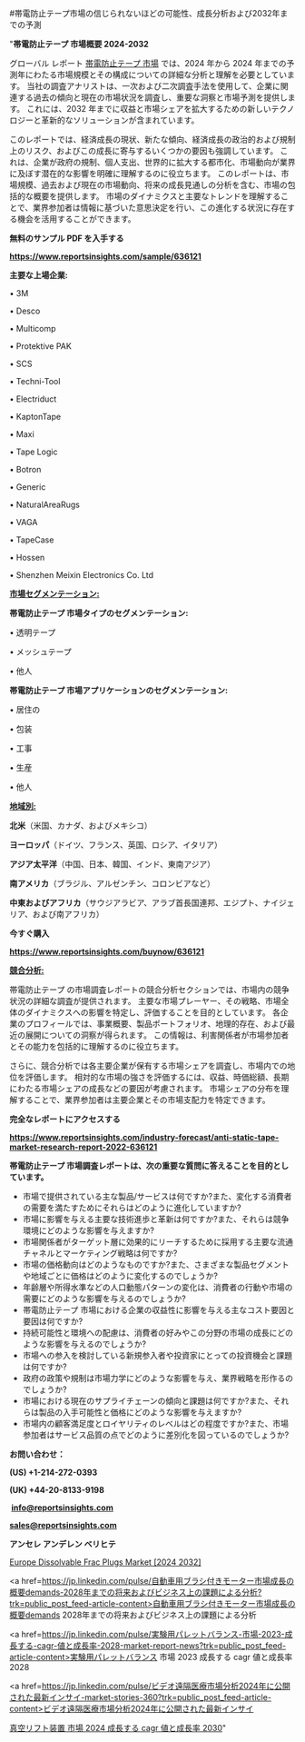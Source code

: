 #帯電防止テープ市場の信じられないほどの可能性、成長分析および2032年までの予測

"<strong>帯電防止テープ 市場概要 2024-2032</strong>

グローバル レポート <a href=https://www.reportsinsights.com/sample/636121>帯電防止テープ 市場</a> では、2024 年から 2024 年までの予測年にわたる市場規模とその構成についての詳細な分析と理解を必要としています。 当社の調査アナリストは、一次および二次調査手法を使用して、企業に関連する過去の傾向と現在の市場状況を調査し、重要な洞察と市場予測を提供します。 これには、2032 年までに収益と市場シェアを拡大​​するための新しいテクノロジーと革新的なソリューションが含まれています。

このレポートでは、経済成長の現状、新たな傾向、経済成長の政治的および規制上のリスク、およびこの成長に寄与するいくつかの要因も強調しています。 これは、企業が政府の規制、個人支出、世界的に拡大する都市化、市場動向が業界に及ぼす潜在的な影響を明確に理解するのに役立ちます。 このレポートは、市場規模、過去および現在の市場動向、将来の成長見通しの分析を含む、市場の包括的な概要を提供します。 市場のダイナミクスと主要なトレンドを理解することで、業界参加者は情報に基づいた意思決定を行い、この進化する状況に存在する機会を活用することができます。

<strong><b>無料のサンプル PDF を入手する</b></strong>

<a href=https://www.reportsinsights.com/sample/636121><strong><u>https://www.reportsinsights.com/sample/636121</u></strong></a>

<strong>主要な上場企業:</strong>

• 3M

• Desco

• Multicomp

• Protektive PAK

• SCS

• Techni-Tool

• Electriduct

• KaptonTape

• Maxi

• Tape Logic

• Botron

• Generic

• NaturalAreaRugs

• VAGA

• TapeCase

• Hossen

• Shenzhen Meixin Electronics Co. Ltd

<strong><u>市場セグメンテーション</u></strong><strong><u>:</u></strong>

<strong>帯電防止テープ 市場タイプのセグメンテーション:</strong>

• 透明テープ

• メッシュテープ

• 他人

<strong>帯電防止テープ 市場アプリケーションのセグメンテーション:</strong>

• 居住の

• 包装

• 工事

• 生産

• 他人

<strong><u>地域別</u></strong><strong><u>:</u></strong>

<strong>北米</strong>（米国、カナダ、およびメキシコ）

<strong>ヨーロッパ</strong>（ドイツ、フランス、英国、ロシア、イタリア）

<strong>アジア太平洋</strong>（中国、日本、韓国、インド、東南アジア）

<strong>南アメリカ</strong>（ブラジル、アルゼンチン、コロンビアなど）

<strong>中東およびアフリカ</strong>（サウジアラビア、アラブ首長国連邦、エジプト、ナイジェリア、および南アフリカ）

<strong>今すぐ購入</strong>

<a href=https://www.reportsinsights.com/buynow/636121><strong><u>https://www.reportsinsights.com/buynow/636121</u></strong></a>

<strong><u>競合分析:</u></strong>

帯電防止テープ の市場調査レポートの競合分析セクションでは、市場内の競争状況の詳細な調査が提供されます。 主要な市場プレーヤー、その戦略、市場全体のダイナミクスへの影響を特定し、評価することを目的としています。 各企業のプロフィールでは、事業概要、製品ポートフォリオ、地理的存在、および最近の展開についての洞察が得られます。 この情報は、利害関係者が市場参加者とその能力を包括的に理解するのに役立ちます。

さらに、競合分析では各主要企業が保有する市場シェアを調査し、市場内での地位を評価します。 相対的な市場の強さを評価するには、収益、時価総額、長期にわたる市場シェアの成長などの要因が考慮されます。 市場シェアの分布を理解することで、業界参加者は主要企業とその市場支配力を特定できます。

<strong>完全なレポートにアクセスする</strong>

<a href=https://www.reportsinsights.com/industry-forecast/anti-static-tape-market-research-report-2022-636121><strong><u><b>https://www.reportsinsights.com/industry-forecast/anti-static-tape-market-research-report-2022-636121</b></u></strong></a>

<strong><b>帯電防止テープ 市場調査レポートは、次の重要な質問に答えることを目的としています。</b></strong>
<ul>
  <li>市場で提供されている主な製品/サービスは何ですか?また、変化する消費者の需要を満たすためにそれらはどのように進化していますか?</li>
  <li>市場に影響を与える主要な技術進歩と革新は何ですか?また、それらは競争環境にどのような影響を与えますか?</li>
  <li>市場関係者がターゲット層に効果的にリーチするために採用する主要な流通チャネルとマーケティング戦略は何ですか?</li>
  <li>市場の価格動向はどのようなものですか?また、さまざまな製品セグメントや地域ごとに価格はどのように変化するのでしょうか?</li>
  <li>年齢層や所得水準などの人口動態パターンの変化は、消費者の行動や市場の需要にどのような影響を与えるのでしょうか?</li>
  <li>帯電防止テープ 市場における企業の収益性に影響を与える主なコスト要因と要因は何ですか?</li>
  <li>持続可能性と環境への配慮は、消費者の好みやこの分野の市場の成長にどのような影響を与えるのでしょうか?</li>
  <li>市場への参入を検討している新規参入者や投資家にとっての投資機会と課題は何ですか?</li>
  <li>政府の政策や規制は市場力学にどのような影響を与え、業界戦略を形作るのでしょうか?</li>
  <li>市場における現在のサプライチェーンの傾向と課題は何ですか?また、それらは製品の入手可能性と価格にどのような影響を与えますか?</li>
  <li>市場内の顧客満足度とロイヤリティのレベルはどの程度ですか?また、市場参加者はサービス品質の点でどのように差別化を図っているのでしょうか?</li>
</ul>
<strong>お問い合わせ：</strong>

<strong>(US) +1-214-272-0393</strong>

<strong>(UK) +44-20-8133-9198</strong>

<strong> </strong><a href=info@reportsinsights.com><strong><u>info@reportsinsights.com</u></strong></a>

<a href=sales@reportsinsights.com><strong><u>sales@reportsinsights.com</u></strong></a>

<strong>アンセレ アンデレン ベリヒテ</strong>

<a href=https://www.linkedin.com/pulse/europe-dissolvable-frac-plugs-markets-trends-nqwbf/>Europe Dissolvable Frac Plugs Market [2024 2032]</a>

<a href=https://jp.linkedin.com/pulse/自動車用ブラシ付きモーター市場成長の概要demands-2028年までの将来およびビジネス上の課題による分析?trk=public_post_feed-article-content>自動車用ブラシ付きモーター市場成長の概要demands 2028年までの将来およびビジネス上の課題による分析</a>

<a href=https://jp.linkedin.com/pulse/実験用パレットバランス-市場-2023-成長する-cagr-値と成長率-2028-market-report-news?trk=public_post_feed-article-content>実験用パレットバランス 市場 2023 成長する cagr 値と成長率 2028</a>

<a href=https://jp.linkedin.com/pulse/ビデオ遠隔医療市場分析2024年に公開された最新インサイ-market-stories-360?trk=public_post_feed-article-content>ビデオ遠隔医療市場分析2024年に公開された最新インサイ</a>

<a href=https://www.linkedin.com/pulse/真空リフト装置-市場-2024-成長する-cagr-値と成長率-2030-reportsinsights-pvt-ltd-fhbmf/>真空リフト装置 市場 2024 成長する cagr 値と成長率 2030</a>"
